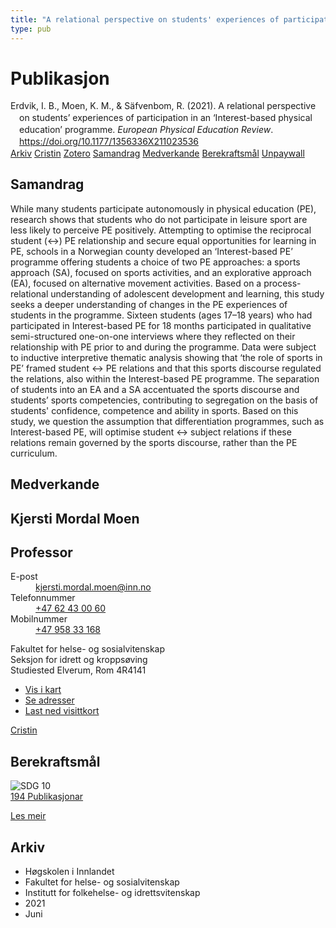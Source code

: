 ```yaml
---
title: "A relational perspective on students' experiences of participation in an ‘Interest-based physical education’ programme"
type: pub
---
```

<h1>Publikasjon</h1>
<article id="csl-bib-container-AWVFIHQ2" class="csl-bib-container">
  <div class="csl-bib-body" style="line-height: 1.35; padding-left: 1em; text-indent:-1em;">
  <div class="csl-entry">Erdvik, I. B., Moen, K. M., &amp; S&#xE4;fvenbom, R. (2021). A relational perspective on students&#x2019; experiences of participation in an &#x2018;Interest-based physical education&#x2019; programme. <i>European Physical Education Review</i>. <a href="https://doi.org/10.1177/1356336X211023536">https://doi.org/10.1177/1356336X211023536</a></div>
</div>
  <div class="csl-bib-buttons">
    <a href="#taxonomy-article-AWVFIHQ2" class="csl-bib-button">Arkiv</a>
    <a href="https://app.cristin.no/results/show.jsf?id=1918112" alt="Cristin URL" class="csl-bib-button">Cristin</a>
    <a href="http://zotero.org/groups/5022929/items/AWVFIHQ2" alt="Zotero URL" class="csl-bib-button">Zotero</a>
    <a href="#abstract-article-AWVFIHQ2" class="csl-bib-button">Samandrag</a>
    <a href="#contributors-article-AWVFIHQ2" class="csl-bib-button">Medverkande</a>
    <a href="#sdg-article-AWVFIHQ2" class="csl-bib-button">Berekraftsmål</a>
    <a href="https://journals.sagepub.com/doi/pdf/10.1177/1356336X211023536" class="csl-bib-button">Unpaywall</a>
  </div>
  <div id="csl-bib-meta-container-AWVFIHQ2"></div>
</article>
<div id="csl-bib-meta-AWVFIHQ2" class="csl-bib-meta">
  <article id="abstract-article-AWVFIHQ2" class="abstract-article">
    <h1>Samandrag</h1>
    While many students participate autonomously in physical education (PE), research shows that students who do not participate in leisure sport are less likely to perceive PE positively. Attempting to optimise the reciprocal student (↔) PE relationship and secure equal opportunities for learning in PE, schools in a Norwegian county developed an ‘Interest-based PE’ programme offering students a choice of two PE approaches: a sports approach (SA), focused on sports activities, and an explorative approach (EA), focused on alternative movement activities. Based on a process-relational understanding of adolescent development and learning, this study seeks a deeper understanding of changes in the PE experiences of students in the programme. Sixteen students (ages 17–18 years) who had participated in Interest-based PE for 18 months participated in qualitative semi-structured one-on-one interviews where they reflected on their relationship with PE prior to and during the programme. Data were subject to inductive interpretive thematic analysis showing that ‘the role of sports in PE’ framed student ↔ PE relations and that this sports discourse regulated the relations, also within the Interest-based PE programme. The separation of students into an EA and a SA accentuated the sports discourse and students’ sports competencies, contributing to segregation on the basis of students' confidence, competence and ability in sports. Based on this study, we question the assumption that differentiation programmes, such as Interest-based PE, will optimise student ↔ subject relations if these relations remain governed by the sports discourse, rather than the PE curriculum.
  </article>
  <article id="contributors-article-AWVFIHQ2" class="contributors-article">
    <h1>Medverkande</h1>
    <div class="personas">
<div class="vrtx-hinn-person-card">
<div class="photo">
<i class="lar la-user-circle missing-person"></i>
</div>
<div class="info">
<hgroup><h1>Kjersti Mordal Moen</h1>
<h2>Professor</h2>
</hgroup><dl>
<dt>E-post</dt>
<dd>
<a href="mailto:kjersti.mordal.moen@inn.no">kjersti.mordal.moen@inn.no</a>
</dd>
<dt>Telefonnummer</dt>
<dd><a href="tel:+4762430060">
+47 62 43 00 60
</a></dd>
<dt>Mobilnummer</dt>
<dd><a href="tel:+4795833168">
+47 958 33 168
</a></dd>
</dl>
<p>
Fakultet for helse- og sosialvitenskap<br>
Seksjon for idrett og kroppsøving<br>
Studiested Elverum,
Rom 4R4141
</p>
<ul class="vrtx-hinn-links">
<li><a href="https://www.google.com/maps?q=60.88156,11.53723">Vis i kart</a></li>
<li><a href="https://www.inn.no/finn-en-ansatt/kjersti-mordal-moen.html#vrtx-hinn-addresses">Se adresser</a></li>
<li><a href="https://www.inn.no/finn-en-ansatt/kjersti-mordal-moen.html?vrtx=vcf">Last ned visittkort</a></li>
</ul>
</div>
</div>
<a href="https://app.cristin.no/persons/show.jsf?id=53554" alt="Cristin URL" class="personas-cristin">Cristin</a>
</div>
  </article>
  <article id="sdg-article-AWVFIHQ2" class="sdg-article">
    <h1>Berekraftsmål</h1>
    <div class="sdg-container"><div id="sdg10" class="sdg">
<img src="{{< params subfolder >}}images/sdg/sdg10_no.png" class="image" alt="SDG 10">
<div class="sdg-overlay">
<a href="{{< params subfolder >}}no/archive/?sdg=10#archive" class="sdg-publication-count"><span>194</span> Publikasjonar</a>
<p><a href="https://www.fn.no/om-fn/fns-baerekraftsmaal/mindre-ulikhet?lang=nno-NO" class="sdg-read-more">Les meir</a></p>
</div>
</div></div>
  </article>
  <article id="taxonomy-article-AWVFIHQ2" class="taxonomy-article">
    <h1>Arkiv</h1>
    <ul>
      <li>Høgskolen i Innlandet</li>
      <li>Fakultet for helse- og sosialvitenskap</li>
      <li>Institutt for folkehelse- og idrettsvitenskap</li>
      <li>2021</li>
      <li>Juni</li>
    </ul>
  </article>
</div>

